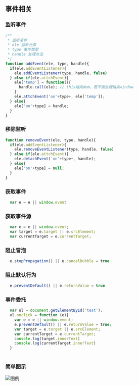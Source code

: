 ## 事件相关
### 监听事件
```js
/**
 * 监听事件
 * ele 监听元素
 * type 事件类型
 * handle 处理方法
 */
function addEvent(ele, type, handle){
  if(ele.addEventListener){
    ele.addEventListener(type, handle, false)
  } else if(ele.attchEvent){
    ele['temp'] = function(){
      handle.call(ele); // this指向dom，若不做处理指向window
    }
    ele.attchEvent('on'+type+, ele['temp']);
  } else{
    ele['on'+type] = handle;
  }
}
```

### 移除监听
```js
function removeEvent(ele, type, handle){
  if(ele.addEventListener){
    ele.removeEventListener(type, handle, false)
  } else if(ele.attchEvent){
    ele.detachEvent('on'+type+, handle);
  } else{
    ele['on'+type] = null;
  }
}
```
### 获取事件
```js
  var e = e || window.event
```
### 获取事件源
```js
  var e = e || window.event;
  var target = e.target || e.srcElement;
  var currentTarget = e.currentTarget;
```

### 阻止冒泡
```js
  e.stopPropagation() || e.cancelBubble = true
```

### 阻止默认行为
```js
  e.preventDefault() || e.returnValue = true
```
### 事件委托
```js
  var ul = document.getElementById('test');
  ul.onclick = function (e){
    var e = e || window.event;
    e.preventDefault() || e.returnValue = true;
    var target = e.target || e.srcElement;
    var currentTarget = e.currentTarget;
    console.log(target.innerText)
    console.log(currentTarget.innerText)
  }
  
  ```
### 简单图示
![图例](https://upload-images.jianshu.io/upload_images/12185313-7f48cbb2c54f72be.jpg?imageMogr2/auto-orient/strip%7CimageView2/2/w/441)